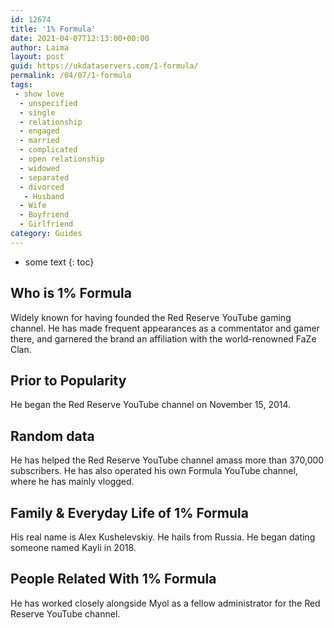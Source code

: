 ```yaml
---
id: 12674
title: '1% Formula'
date: 2021-04-07T12:13:00+00:00
author: Laima
layout: post
guid: https://ukdataservers.com/1-formula/
permalink: /04/07/1-formula
tags:
 - show love
  - unspecified
  - single
  - relationship
  - engaged
  - married
  - complicated
  - open relationship
  - widowed
  - separated
  - divorced
   - Husband
  - Wife
  - Boyfriend
  - Girlfriend
category: Guides
---
```


* some text
{: toc}


## Who is 1% Formula
                  
                  
                  
Widely known for having founded the Red Reserve YouTube gaming channel. He has made frequent appearances as a commentator and gamer there, and garnered the brand an affiliation with the world-renowned FaZe Clan.
                  
              
            
              
            
                
                
                
## Prior to Popularity
                  
                  
                  
He began the Red Reserve YouTube channel on November 15, 2014.
                  
              
            
              
            
                
                
                
## Random data
                  
                  
                  
He has helped the Red Reserve YouTube channel amass more than 370,000 subscribers. He has also operated his own Formula YouTube channel, where he has mainly vlogged.
                  
              
            
              
            
                
                
                
## Family & Everyday Life of 1% Formula
                  
                  
                  
His real name is Alex Kushelevskiy. He hails from Russia. He began dating someone named Kayli in 2018.
                  
              
            
              
            
                
                
                
## People Related With 1% Formula
                  
                  
                  
He has worked closely alongside Myol as a fellow administrator for the Red Reserve YouTube channel.
                  
              
            
              
            
                
              
            
              
              
            
            
              
            
          
          
          
